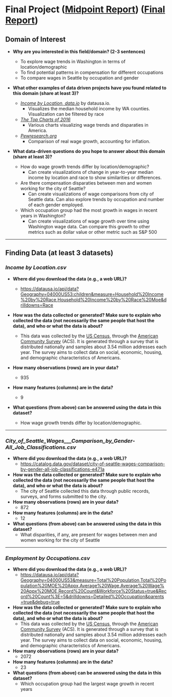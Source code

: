 # Final Project ([Midpoint Report](https://marcrng.github.io/self/)) ([Final Report](https://marcrng.shinyapps.io/WA_Analytics/))
## Domain of Interest
- **Why are you interested in this field/domain? (2-3 sentences)**
    - To explore wage trends in Washington in terms of location/demographic
    - To find potential patterns in compensation for different occupations
    - To compare wages in Seattle by occupation and gender

- **What other examples of data driven projects have you found related to this domain (share at least 3)?**
    - [_Income by Location, data.io_](https://datausa.io/profile/geo/washington#income_geo) by datausa.io. 
        - Visualizes the median household income by WA counties. Visualization can be filtered by race
    - [_The Top Charts of 2016_](https://www.epi.org/publication/the-top-charts-of-2016-13-charts-that-show-the-difference-between-the-economy-we-have-now-and-the-economy-we-could-have/)
        - Various charts visualizing wage trends and disparaties in America.
    - [_Pewresearch.org_](https://www.pewresearch.org/fact-tank/2018/08/07/for-most-us-workers-real-wages-have-barely-budged-for-decades/)
        - Comparison of real wage growth, accounting for inflation.

- **What data-driven questions do you hope to answer about this domain (share at least 3)?**
    - How do wage growth trends differ by location/demographic?
        - Can create visualizations of change in year-to-year median income by location and race to show similarities or differences.
    - Are there compensation disparaties between men and women working for the city of Seattle?
        - Can create visualizations of wage comparisons from city of Seattle data. Can also explore trends by occupation and number of each gender employed.
    - Which occupation group had the most growth in wages in recent years in Washington?
        - Can create visualizations of wage growth over time using Washington wage data. Can compare this growth to other metrics such as dollar value or other metric such as S&P 500

***
## Finding Data (at least 3 datasets)

### _Income by Location.csv_
- **Where did you download the data (e.g., a web URL)?**
    - https://datausa.io/api/data?Geography=04000US53:children&measure=Household%20Income%20by%20Race,Household%20Income%20by%20Race%20Moe&drilldowns=Race

- **How was the data collected or generated? Make sure to explain who collected the data (not necessarily the same people that host the data), and who or what the data is about?**
    - This data was collected by the [US Census](https://www.census.gov/en.html), through the [American Community Survey](https://www.census.gov/programs-surveys/acs/methodology.html) (ACS). It is generated through a survey that is distributed nationally and samples about 3.54 million addresses each year. The survey aims to collect data on social, economic, housing, and demographic characteristics of Americans.

- **How many observations (rows) are in your data?**
    - 935

- **How many features (columns) are in the data?**
    - 9

- **What questions (from above) can be answered using the data in this dataset?**
    - How wage growth trends differ by location/demographic.
    
***
### _City_of_Seattle_Wages___Comparison_by_Gender_-_All_Job_Classifications.csv_
- **Where did you download the data (e.g., a web URL)?**
    - https://catalog.data.gov/dataset/city-of-seattle-wages-comparison-by-gender-all-job-classifications-e471a
- **How was the data collected or generated? Make sure to explain who collected the data (not necessarily the same people that host the data), and who or what the data is about?**
    - The city of Seattle collected this data through public records, surveys, and forms submitted to the city.
- **How many observations (rows) are in your data?**
    - 872
- **How many features (columns) are in the data?**
    - 12
- **What questions (from above) can be answered using the data in this dataset?**
    - What disparities, if any, are present for wages between men and women working for the city of Seattle

***
### _Employment by Occupations.csv_
- **Where did you download the data (e.g., a web URL)?**
    - https://datausa.io/api/data?Geography=04000US53&measure=Total%20Population,Total%20Population%20MOE%20Appx,Average%20Wage,Average%20Wage%20Appx%20MOE,Record%20Count&Workforce%20Status=true&Record%20Count%3E=5&drilldowns=Detailed%20Occupation&parents=true&debug=true
- **How was the data collected or generated? Make sure to explain who collected the data (not necessarily the same people that host the data), and who or what the data is about?**
    - This data was collected by the [US Census](https://www.census.gov/en.html), through the [American Community Survey](https://www.census.gov/programs-surveys/acs/methodology.html) (ACS). It is generated through a survey that is distributed nationally and samples about 3.54 million addresses each year. The survey aims to collect data on social, economic, housing, and demographic characteristics of Americans.
- **How many observations (rows) are in your data?**
    - 2072
- **How many features (columns) are in the data?**
    - 23
- **What questions (from above) can be answered using the data in this dataset?**
    - Which occupation group had the largest wage growth in recent years
